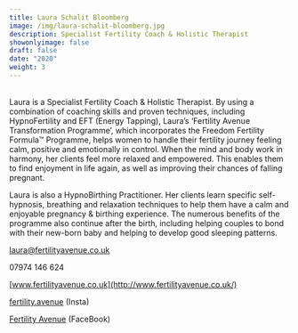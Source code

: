 ```yaml
---
title: Laura Schalit Bloomberg
image: /img/laura-schalit-bloomberg.jpg
description: Specialist Fertility Coach & Holistic Therapist
showonlyimage: false
draft: false
date: "2020"
weight: 3
---
```

<!--StartFragment-->

\
Laura is a Specialist Fertility Coach & Holistic Therapist. By using a combination of coaching skills and proven techniques, including HypnoFertility and EFT (Energy Tapping), Laura’s ‘Fertility Avenue Transformation Programme’, which incorporates the Freedom Fertility Formula™ Programme, helps women to handle their fertility journey feeling calm, positive and emotionally in control. When the mind and body work in harmony, her clients feel more relaxed and empowered. This enables them to find enjoyment in life again, as well as improving their chances of falling pregnant.

<!--EndFragment-->

<!--StartFragment-->

Laura is also a HypnoBirthing Practitioner. Her clients learn specific self-hypnosis, breathing and relaxation techniques to help them have a calm and enjoyable pregnancy & birthing experience. The numerous benefits of the programme also continue after the birth, including helping couples to bond with their new-born baby and helping to develop good sleeping patterns.

<!--StartFragment-->

[laura@fertilityavenue.co.uk](mailto:laura@fertilityavenue.co.uk)

07974 146 624

[www.fertilityavenue.co.uk](http://www.fertilityavenue.co.uk/)

[fertility.avenue](https://www.instagram.com/fertility.avenue/) (Insta)

[Fertility Avenue](https://www.facebook.com/FertilityAvenue) (FaceBook)

<!--EndFragment-->